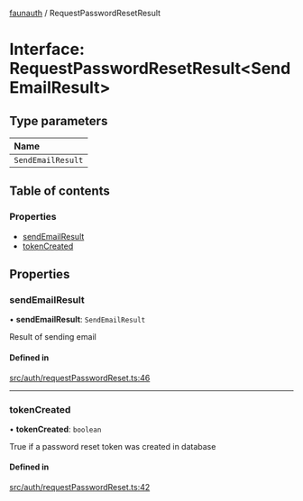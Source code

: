 [faunauth](../index.md) / RequestPasswordResetResult

# Interface: RequestPasswordResetResult<SendEmailResult\>

## Type parameters

| Name |
| :------ |
| `SendEmailResult` |

## Table of contents

### Properties

- [sendEmailResult](RequestPasswordResetResult.md#sendemailresult)
- [tokenCreated](RequestPasswordResetResult.md#tokencreated)

## Properties

### sendEmailResult

• **sendEmailResult**: `SendEmailResult`

Result of sending email

#### Defined in

[src/auth/requestPasswordReset.ts:46](https://github.com/alexnitta/faunauth/blob/70b5ca8/src/auth/requestPasswordReset.ts#L46)

___

### tokenCreated

• **tokenCreated**: `boolean`

True if a password reset token was created in database

#### Defined in

[src/auth/requestPasswordReset.ts:42](https://github.com/alexnitta/faunauth/blob/70b5ca8/src/auth/requestPasswordReset.ts#L42)
